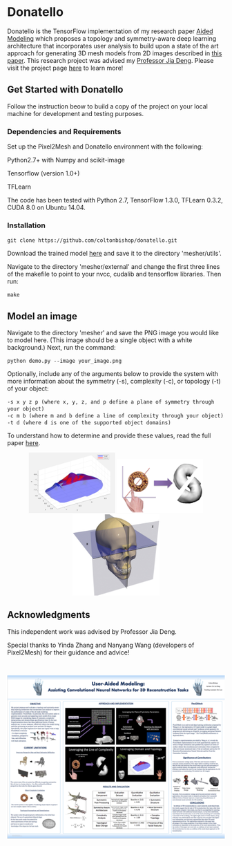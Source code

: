 # Donatello

Donatello is the TensorFlow implementation of my research paper [Aided Modeling](bishopcolton.com) which proposes a topology and symmetry-aware deep learning architecture that incorporates user analysis to build upon a state of the art approach for generating 3D mesh models from 2D images described in [this paper](http://openaccess.thecvf.com/content_ECCV_2018/papers/Nanyang_Wang_Pixel2Mesh_Generating_3D_ECCV_2018_paper.pdf). This research project was advised my [Professor Jia Deng](https://www.cs.princeton.edu/~jiadeng/). Please visit the project page [here](bishopcolton.com) to learn more!

## Get Started with Donatello

Follow the instruction beow to build a copy of the project on your local machine for development and testing purposes.

### Dependencies and Requirements

Set up the Pixel2Mesh and Donatello environment with the following:

Python2.7+ with Numpy and scikit-image

Tensorflow (version 1.0+)

TFLearn

The code has been tested with Python 2.7, TensorFlow 1.3.0, TFLearn 0.3.2, CUDA 8.0 on Ubuntu 14.04.

### Installation

```
git clone https://github.com/coltonbishop/donatello.git
```

Download the trained model [here](bishopcolton.com) and save it to the directory 'mesher/utils'.

Navigate to the directory 'mesher/external' and change the first three lines of the makefile to point to your nvcc, cudalib and tensorflow libraries. Then run:

```
make
```
## Model an image

Navigate to the directory 'mesher' and save the PNG image you would like to model here. (This image should be a single object with a white background.) Next, run the command:

```
python demo.py --image your_image.png
```

Optionally, include any of the arguments below to provide the system with more information about the symmetry (-s), complexity (-c), or topology (-t) of your object:

```
-s x y z p (where x, y, z, and p define a plane of symmetry through your object)
-c m b (where m and b define a line of complexity through your object)
-t d (where d is one of the supported object domains) 
```

To understand how to determine and provide these values, read the full paper [here](bishopcolton.com).

<p align="center">
<img src="resources/domain.png" width = "200px" />

<img src="resources/complex.png" width = "200px" />

<img src="resources/sym.jpg" width = "200px" />
</p>


## Acknowledgments

This independent work was advised by Professor Jia Deng. 

Special thanks to Yinda Zhang and Nanyang Wang (developers of Pixel2Mesh) for their guidance and advice! 


</br>
<p align="center">
<img src="resources/poster.png" width = "825px" />
</p>

